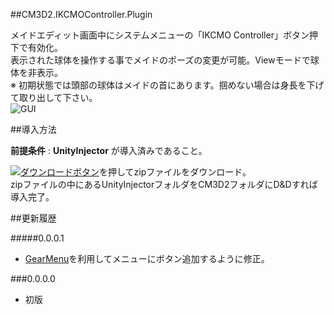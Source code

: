 ##CM3D2.IKCMOController.Plugin

メイドエディット画面中にシステムメニューの「IKCMO Controller」ボタン押下で有効化。  
表示された球体を操作する事でメイドのポーズの変更が可能。Viewモードで球体を非表示。  
※ 初期状態では頭部の球体はメイドの首にあります。掴めない場合は身長を下げて取り出して下さい。  
![GUI](http://i.imgur.com/UwHFfnz.png  "sample")  



##導入方法

**前提条件** : **UnityInjector** が導入済みであること。  
  
[![ダウンロードボタン][img_download]][master zip]を押してzipファイルをダウンロード。  
zipファイルの中にあるUnityInjectorフォルダをCM3D2フォルダにD&Dすれば導入完了。  



##更新履歴

#####0.0.0.1
* [GearMenu][]を利用してメニューにボタン追加するように修正。

###0.0.0.0
* 初版

[GearMenu]: https://github.com/neguse11/cm3d2_plugins_okiba/blob/master/Lib/GearMenu.cs "GearMenu.cs"
[master zip]:https://github.com/CM3D2-01/CM3D2.IKCMOController.Plugin/archive/master.zip "master zip"
[img_download]: http://i.imgur.com/byav3Uf.png "ダウンロードボタン"
